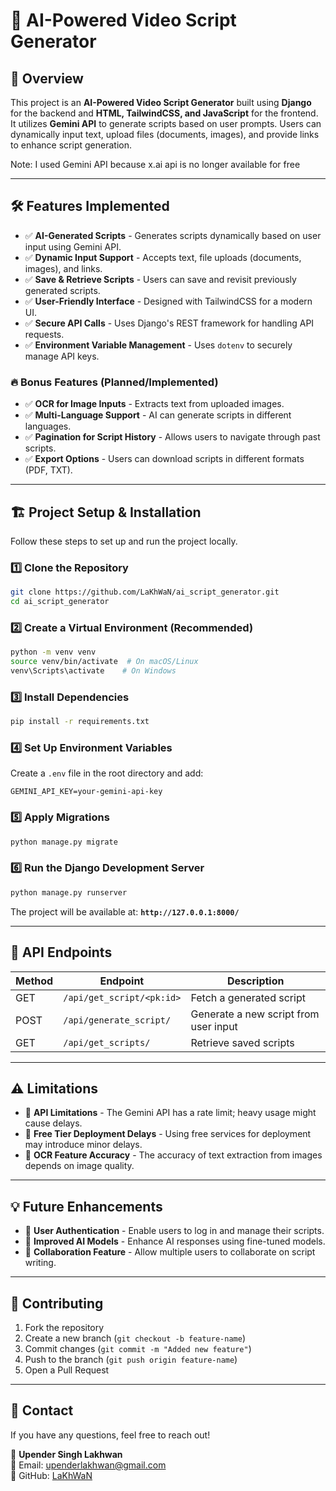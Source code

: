 # 📜 AI-Powered Video Script Generator

## 🚀 Overview

This project is an **AI-Powered Video Script Generator** built using **Django** for the backend and **HTML, TailwindCSS, and JavaScript** for the frontend. It utilizes **Gemini API** to generate scripts based on user prompts. Users can dynamically input text, upload files (documents, images), and provide links to enhance script generation.

Note: I used Gemini API because x.ai api is no longer available for free

---

## 🛠️ Features Implemented

- ✅ **AI-Generated Scripts** - Generates scripts dynamically based on user input using Gemini API.
- ✅ **Dynamic Input Support** - Accepts text, file uploads (documents, images), and links.
- ✅ **Save & Retrieve Scripts** - Users can save and revisit previously generated scripts.
- ✅ **User-Friendly Interface** - Designed with TailwindCSS for a modern UI.
- ✅ **Secure API Calls** - Uses Django's REST framework for handling API requests.
- ✅ **Environment Variable Management** - Uses `dotenv` to securely manage API keys.

### 🔥 Bonus Features (Planned/Implemented)

- ✅ **OCR for Image Inputs** - Extracts text from uploaded images.
- ✅ **Multi-Language Support** - AI can generate scripts in different languages.
- ✅ **Pagination for Script History** - Allows users to navigate through past scripts.
- ✅ **Export Options** - Users can download scripts in different formats (PDF, TXT).

---

## 🏗️ Project Setup & Installation

Follow these steps to set up and run the project locally.

### **1️⃣ Clone the Repository**

```bash
git clone https://github.com/LaKhWaN/ai_script_generator.git
cd ai_script_generator
```

### **2️⃣ Create a Virtual Environment (Recommended)**

```bash
python -m venv venv
source venv/bin/activate  # On macOS/Linux
venv\Scripts\activate    # On Windows
```

### **3️⃣ Install Dependencies**

```bash
pip install -r requirements.txt
```

### **4️⃣ Set Up Environment Variables**

Create a `.env` file in the root directory and add:

```
GEMINI_API_KEY=your-gemini-api-key
```

### **5️⃣ Apply Migrations**

```bash
python manage.py migrate
```

### **6️⃣ Run the Django Development Server**

```bash
python manage.py runserver
```

The project will be available at: **`http://127.0.0.1:8000/`**

---

## 🔧 API Endpoints

| Method | Endpoint                  | Description                           |
| ------ | ------------------------- | ------------------------------------- |
| GET    | `/api/get_script/<pk:id>` | Fetch a generated script              |
| POST   | `/api/generate_script/`   | Generate a new script from user input |
| GET    | `/api/get_scripts/`       | Retrieve saved scripts                |

---

## ⚠️ Limitations

- 🚧 **API Limitations** - The Gemini API has a rate limit; heavy usage might cause delays.
- 🚧 **Free Tier Deployment Delays** - Using free services for deployment may introduce minor delays.
- 🚧 **OCR Feature Accuracy** - The accuracy of text extraction from images depends on image quality.

---

## 💡 Future Enhancements

- 🚀 **User Authentication** - Enable users to log in and manage their scripts.
- 🚀 **Improved AI Models** - Enhance AI responses using fine-tuned models.
- 🚀 **Collaboration Feature** - Allow multiple users to collaborate on script writing.

---

## 📝 Contributing

1. Fork the repository
2. Create a new branch (`git checkout -b feature-name`)
3. Commit changes (`git commit -m "Added new feature"`)
4. Push to the branch (`git push origin feature-name`)
5. Open a Pull Request

---

## 📩 Contact

If you have any questions, feel free to reach out!

👤 **Upender Singh Lakhwan**  
📧 Email: upenderlakhwan@gmail.com  
🔗 GitHub: [LaKhWaN](https://github.com/LaKhWaN)
